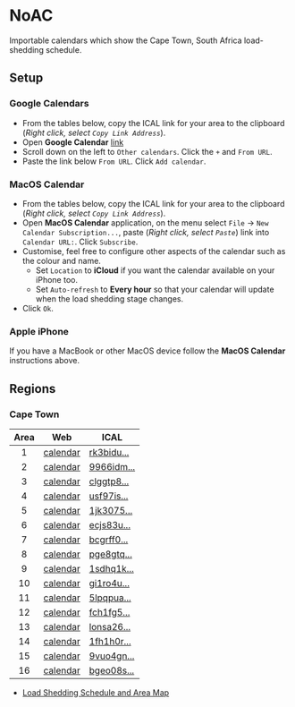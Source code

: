# NoAC

Importable calendars which show the Cape Town, South Africa load-shedding schedule.

## Setup

### Google Calendars

* From the tables below, copy the ICAL link for your area to the clipboard (*Right click, select `Copy Link Address`*).
* Open **Google Calendar** [link](https://calendar.google.com/)
* Scroll down on the left to `Other calendars`. Click the `+` and `From URL`.
* Paste the link below `From URL`. Click `Add calendar`.

### MacOS Calendar

* From the tables below, copy the ICAL link for your area to the clipboard (*Right click, select `Copy Link Address`*).
* Open **MacOS Calendar** application, on the menu select `File` -> `New Calendar Subscription...`, paste (*Right click, select `Paste`*) link into `Calendar URL:`. Click `Subscribe`.
* Customise, feel free to configure other aspects of the calendar such as the colour and name.
  * Set `Location` to **iCloud** if you want the calendar available on your iPhone too.
  * Set `Auto-refresh` to **Every hour** so that your calendar will update when the load shedding stage changes.
* Click `Ok`.

### Apple iPhone

If you have a MacBook or other MacOS device follow the **MacOS Calendar** instructions above.

## Regions

### Cape Town

<!-- BEGIN: CPT Area Table -->

| Area | Web | ICAL |
|:---:|---|---|
| 1 | [calendar](https://calendar.google.com/calendar/embed?src=rk3biduv8optsvl1ksiblvmb1o%40group.calendar.google.com&ctz=Africa%2FJohannesburg) | [rk3bidu...](https://calendar.google.com/calendar/ical/rk3biduv8optsvl1ksiblvmb1o%40group.calendar.google.com/public/basic.ics) |
| 2 | [calendar](https://calendar.google.com/calendar/embed?src=9966idm7o9ds8spsded92sqno0%40group.calendar.google.com&ctz=Africa%2FJohannesburg) | [9966idm...](https://calendar.google.com/calendar/ical/9966idm7o9ds8spsded92sqno0%40group.calendar.google.com/public/basic.ics) |
| 3 | [calendar](https://calendar.google.com/calendar/embed?src=clggtp82ud75s6efvjhmb9tk38%40group.calendar.google.com&ctz=Africa%2FJohannesburg) | [clggtp8...](https://calendar.google.com/calendar/ical/clggtp82ud75s6efvjhmb9tk38%40group.calendar.google.com/public/basic.ics) |
| 4 | [calendar](https://calendar.google.com/calendar/embed?src=usf97isjts3sommnbo6s503jac%40group.calendar.google.com&ctz=Africa%2FJohannesburg) | [usf97is...](https://calendar.google.com/calendar/ical/usf97isjts3sommnbo6s503jac%40group.calendar.google.com/public/basic.ics) |
| 5 | [calendar](https://calendar.google.com/calendar/embed?src=1jk3075g2j3uu6oavva1oa9lt0%40group.calendar.google.com&ctz=Africa%2FJohannesburg) | [1jk3075...](https://calendar.google.com/calendar/ical/1jk3075g2j3uu6oavva1oa9lt0%40group.calendar.google.com/public/basic.ics) |
| 6 | [calendar](https://calendar.google.com/calendar/embed?src=ecjs83uced2atph999gjto5doc%40group.calendar.google.com&ctz=Africa%2FJohannesburg) | [ecjs83u...](https://calendar.google.com/calendar/ical/ecjs83uced2atph999gjto5doc%40group.calendar.google.com/public/basic.ics) |
| 7 | [calendar](https://calendar.google.com/calendar/embed?src=bcgrff04625dgput3ddls2fdas%40group.calendar.google.com&ctz=Africa%2FJohannesburg) | [bcgrff0...](https://calendar.google.com/calendar/ical/bcgrff04625dgput3ddls2fdas%40group.calendar.google.com/public/basic.ics) |
| 8 | [calendar](https://calendar.google.com/calendar/embed?src=pge8gtq5vekfdnogbihr3che2s%40group.calendar.google.com&ctz=Africa%2FJohannesburg) | [pge8gtq...](https://calendar.google.com/calendar/ical/pge8gtq5vekfdnogbihr3che2s%40group.calendar.google.com/public/basic.ics) |
| 9 | [calendar](https://calendar.google.com/calendar/embed?src=1sdhq1k4vg0b163a0b6tvulf2c%40group.calendar.google.com&ctz=Africa%2FJohannesburg) | [1sdhq1k...](https://calendar.google.com/calendar/ical/1sdhq1k4vg0b163a0b6tvulf2c%40group.calendar.google.com/public/basic.ics) |
| 10 | [calendar](https://calendar.google.com/calendar/embed?src=gi1ro4ujidhcushpi16v91341c%40group.calendar.google.com&ctz=Africa%2FJohannesburg) | [gi1ro4u...](https://calendar.google.com/calendar/ical/gi1ro4ujidhcushpi16v91341c%40group.calendar.google.com/public/basic.ics) |
| 11 | [calendar](https://calendar.google.com/calendar/embed?src=5lpqpua1elg492jtlpj33odj30%40group.calendar.google.com&ctz=Africa%2FJohannesburg) | [5lpqpua...](https://calendar.google.com/calendar/ical/5lpqpua1elg492jtlpj33odj30%40group.calendar.google.com/public/basic.ics) |
| 12 | [calendar](https://calendar.google.com/calendar/embed?src=fch1fg52mb1m3cg252qnv9eao8%40group.calendar.google.com&ctz=Africa%2FJohannesburg) | [fch1fg5...](https://calendar.google.com/calendar/ical/fch1fg52mb1m3cg252qnv9eao8%40group.calendar.google.com/public/basic.ics) |
| 13 | [calendar](https://calendar.google.com/calendar/embed?src=lonsa26tjpj1ov1i4budkmao14%40group.calendar.google.com&ctz=Africa%2FJohannesburg) | [lonsa26...](https://calendar.google.com/calendar/ical/lonsa26tjpj1ov1i4budkmao14%40group.calendar.google.com/public/basic.ics) |
| 14 | [calendar](https://calendar.google.com/calendar/embed?src=1fh1h0rf2gkq8l1vvhj0lpmu14%40group.calendar.google.com&ctz=Africa%2FJohannesburg) | [1fh1h0r...](https://calendar.google.com/calendar/ical/1fh1h0rf2gkq8l1vvhj0lpmu14%40group.calendar.google.com/public/basic.ics) |
| 15 | [calendar](https://calendar.google.com/calendar/embed?src=9vuo4gnp4j2q0a456termlao58%40group.calendar.google.com&ctz=Africa%2FJohannesburg) | [9vuo4gn...](https://calendar.google.com/calendar/ical/9vuo4gnp4j2q0a456termlao58%40group.calendar.google.com/public/basic.ics) |
| 16 | [calendar](https://calendar.google.com/calendar/embed?src=bgeo08si4e4feo4cmag3mjh0us%40group.calendar.google.com&ctz=Africa%2FJohannesburg) | [bgeo08s...](https://calendar.google.com/calendar/ical/bgeo08si4e4feo4cmag3mjh0us%40group.calendar.google.com/public/basic.ics) |

<!-- END: CPT Area Table -->

* [Load Shedding Schedule and Area Map](https://resource.capetown.gov.za/documentcentre/Documents/Procedures%2c%20guidelines%20and%20regulations/Load_Shedding_All_Areas_Schedule_and_Map.pdf)
